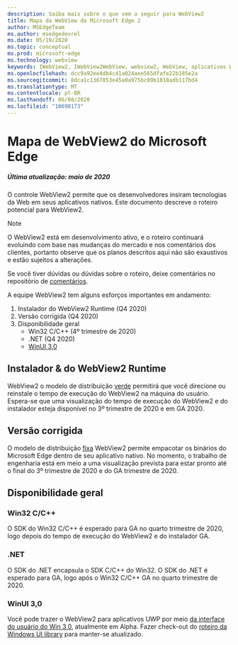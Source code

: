 ```yaml
---
description: Saiba mais sobre o que vem a seguir para WebView2
title: Mapa da WebView da Microsoft Edge 2
author: MSEdgeTeam
ms.author: msedgedevrel
ms.date: 05/19/2020
ms.topic: conceptual
ms.prod: microsoft-edge
ms.technology: webview
keywords: IWebView2, IWebView2WebView, webview2, WebView, aplicativos Win32, Win32, Edge, ICoreWebView2, ICoreWebView2Host, controle do navegador, HTML Edge
ms.openlocfilehash: dcc9a92ee4db4c41a024aee565dfafe22b185e2a
ms.sourcegitcommit: 8dca1c1367853e45a0a975bc89b1818adb117bd4
ms.translationtype: MT
ms.contentlocale: pt-BR
ms.lasthandoff: 06/08/2020
ms.locfileid: "10698173"
---
```

# Mapa de WebView2 do Microsoft Edge

##### Última atualização: maio de 2020

O controle WebView2 permite que os desenvolvedores insiram tecnologias da Web em seus aplicativos nativos. Este documento descreve o roteiro potencial para WebView2. 

> [!NOTE]
> O WebView2 está em desenvolvimento ativo, e o roteiro continuará evoluindo com base nas mudanças do mercado e nos comentários dos clientes, portanto observe que os planos descritos aqui não são exaustivos e estão sujeitos a alterações. 

Se você tiver dúvidas ou dúvidas sobre o roteiro, deixe comentários no repositório de [comentários](https://github.com/MicrosoftEdge/WebViewFeedback).

A equipe WebView2 tem alguns esforços importantes em andamento:

1.  Instalador do WebView2 Runtime (Q4 2020)
2.  Versão corrigida (Q4 2020)
3.  Disponibilidade geral 
    *   Win32 C/C++ (4º trimestre de 2020)
    *   .NET (Q4 2020)
    *   [WinUI 3,0](https://github.com/microsoft/microsoft-ui-xaml/blob/master/docs/roadmap.md)

## Instalador & do WebView2 Runtime

WebView2 o modelo de distribuição [verde](./concepts/distribution.md#microsoft-edge-webview2-runtime) permitirá que você direcione ou reinstale o tempo de execução do WebView2 na máquina do usuário. Espera-se que uma visualização do tempo de execução do WebView2 e do instalador esteja disponível no 3º trimestre de 2020 e em GA 2020.

## Versão corrigida

O modelo de distribuição [fixa](./concepts/distribution.md#roadmap) WebView2 permite empacotar os binários do Microsoft Edge dentro de seu aplicativo nativo. No momento, o trabalho de engenharia está em meio a uma visualização prevista para estar pronto até o final do 3º trimestre de 2020 e do GA trimestre de 2020.

## Disponibilidade geral 

### Win32 C/C++

O SDK do Win32 C/C++ é esperado para GA no quarto trimestre de 2020, logo depois do tempo de execução do WebView2 e do instalador GA.

### .NET

O SDK do .NET encapsula o SDK C/C++ do Win32. O SDK do .NET é esperado para GA, logo após o Win32 C/C++ GA no quarto trimestre de 2020.

### WinUI 3,0

Você pode trazer o WebView2 para aplicativos UWP por meio [da interface do usuário do Win 3,0](/uwp/toolkits/winui3/), atualmente em Alpha. Fazer check-out do [roteiro da Windows UI library](https://github.com/microsoft/microsoft-ui-xaml/blob/master/docs/roadmap.md) para manter-se atualizado.  
